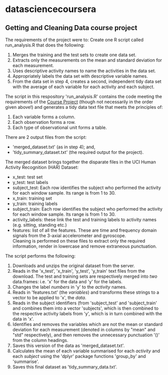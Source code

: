 # datasciencecoursera
## Getting and Cleaning Data course project

The requirements of the project were to:
Create one R script called run_analysis.R that does the following:  
  1. Merges the training and the test sets to create one data set.  
  2. Extracts only the measurements on the mean and standard deviation for each measurement.   
  3. Uses descriptive activity names to name the activities in the data set.  
  4. Appropriately labels the data set with descriptive variable names.  
  5. From the data set in step 4, creates a second, independent tidy data set with the average of each variable for each activity and each subject.  

The script in this respository 'run_analysis.R' contains the code meeting the requirements of the [Course Project](https://class.coursera.org/getdata-030/human_grading/view/courses/975114/assessments/3/submissions) (though not necessarily in the order given above!) and generates a tidy data text file that meets the principles of:  
  1. Each variable forms a column.
  2. Each observation forms a row.
  3. Each type of observational unit forms a table.

There are 2 output files from the script: 
* 'merged_dataset.txt' (as in step 4); and,
* 'tidy_summary_dataset.txt' (the required output for the project).

The merged dataset brings together the disparate files in the UCI Human Activity Recognition (HAR) Dataset:
* x_test: test set
* y_test: test labels
* subject_test: Each row identifies the subject who performed the activity for each window sample. Its range is from 1 to 30.
* x_train: training set
* y_train: training labels
* subject_train: Each row identifies the subject who performed the activity for each window sample. Its range is from 1 to 30.
* activity_labels: these link the test and training labels to activity names (e.g. sitting, standing etc.)
* features: list of all the features. These are time and frequency domain signals from the 3-axial accelerometer and gyroscope.  
Cleaning is performed on these files to extract only the required information, render in lowercase and remove extraneous punctuation.

The script performs the following:  
  1. Downloads and unzips the original dataset from the server.
  2. Reads in the 'x_test', 'x_train', 'y_test', 'y_train' text files from the download. The test and training sets are respectively merged into *two* data.frames: i.e. 'x' for the data and 'y' for the labels.   
  3. Changes the label *numbers* in 'y' to the *activity* names.  
  4. Reads in 'features.txt' (the *variables*) and transforms these strings to a vector to be applied to 'x', the *data*.  
  5. Reads in the subject identifiers (from 'subject_test' and 'subject_train' and combines them into a vector 'subjects', which is then combined to the respective activity labels from 'y', which is in turn combined with the data in 'x'.
  6. Identifies and removes the variables which are not the mean or standard deviation for each measurement (denoted in columns by "mean" and "std" respectively), and then removes the unnecessary punctuation '()' from the column headings.
  7. Saves this version of the data as 'merged_dataset.txt'.  
  8. Calculates the mean of each variable summarised for each *activity* and each *subject* using the 'dplyr' package functions 'group_by' and 'summarise'.  
  9. Saves this final dataset as 'tidy_summary_data.txt'.

